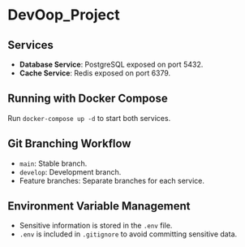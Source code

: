 # DevOop_Project

## Services
- **Database Service**: PostgreSQL exposed on port 5432.
- **Cache Service**: Redis exposed on port 6379.

## Running with Docker Compose
Run `docker-compose up -d` to start both services.

## Git Branching Workflow
- `main`: Stable branch.
- `develop`: Development branch.
- Feature branches: Separate branches for each service.

## Environment Variable Management
- Sensitive information is stored in the `.env` file.
- `.env` is included in `.gitignore` to avoid committing sensitive data.
